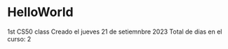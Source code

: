 # HelloWorld
 1st CS50 class
 Creado el jueves 21 de setiemnbre 2023
 Total de dias en el curso: 2
 
